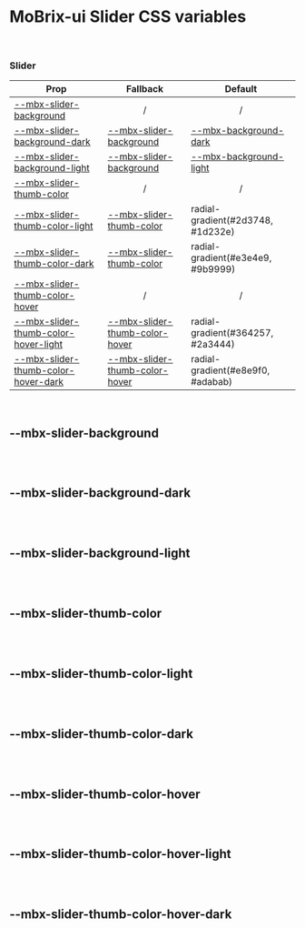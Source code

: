 # MoBrix-ui Slider CSS variables

<br>

### Slider

| Prop                                                                        | Fallback                                                        | Default                                                           |
| --------------------------------------------------------------------------- | --------------------------------------------------------------- | ----------------------------------------------------------------- |
| [--mbx-slider-background](#mbx-slider-background)                           | <div style="text-align:center;width:100%;">/</div>              | <div style="text-align:center;width:100%;">/</div>                |
| [--mbx-slider-background-dark](#mbx-slider-background-dark)                 | [--mbx-slider-background](#mbx-slider-background)               | [--mbx-background-dark](global-css-vars.md#mbx-background-dark)   |
| [--mbx-slider-background-light](#mbx-slider-background-light)               | [--mbx-slider-background](#mbx-slider-background)               | [--mbx-background-light](global-css-vars.md#mbx-background-light) |
| [--mbx-slider-thumb-color](#mbx-slider-thumb-color)                         | <div style="text-align:center;width:100%;">/</div>              | <div style="text-align:center;width:100%;">/</div>                |
| [--mbx-slider-thumb-color-light](#mbx-slider-thumb-color-light)             | [--mbx-slider-thumb-color](#mbx-slider-thumb-color)             | radial-gradient(#2d3748, #1d232e)                                 |
| [--mbx-slider-thumb-color-dark](#mbx-slider-thumb-color-dark)               | [--mbx-slider-thumb-color](#mbx-slider-thumb-color)             | radial-gradient(#e3e4e9, #9b9999)                                 |
| [--mbx-slider-thumb-color-hover](#mbx-slider-thumb-color-hover)             | <div style="text-align:center;width:100%;">/</div>              | <div style="text-align:center;width:100%;">/</div>                |
| [--mbx-slider-thumb-color-hover-light](#mbx-slider-thumb-color-hover-light) | [--mbx-slider-thumb-color-hover](#mbx-slider-thumb-color-hover) | radial-gradient(#364257, #2a3444)                                 |
| [--mbx-slider-thumb-color-hover-dark](#mbx-slider-thumb-color-hover-dark)   | [--mbx-slider-thumb-color-hover](#mbx-slider-thumb-color-hover) | radial-gradient(#e8e9f0, #adabab)                                 |

<br>

## --mbx-slider-background

<br>

<br>

## --mbx-slider-background-dark

<br>

<br>

## --mbx-slider-background-light

<br>

<br>

## --mbx-slider-thumb-color

<br>

<br>

## --mbx-slider-thumb-color-light

<br>

<br>

## --mbx-slider-thumb-color-dark

<br>

<br>

## --mbx-slider-thumb-color-hover

<br>

<br>

## --mbx-slider-thumb-color-hover-light

<br>

<br>

## --mbx-slider-thumb-color-hover-dark

<br>
